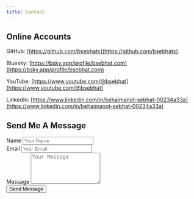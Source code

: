 ```yaml
---
title: Contact
---
```


## Online Accounts
GitHub: [https://github.com/bsebhatx](https://github.com/bsebhatx)

Bluesky: [https://bsky.app/profile/bsebhat.com](https://bsky.app/profile/bsebhat.com)

YouTube: [https://www.youtube.com/@bsebhat](https://www.youtube.com/@bsebhat)

LinkedIn: [https://www.linkedin.com/in/behaimanot-sebhat-00234a33a](https://www.linkedin.com/in/behaimanot-sebhat-00234a33a)

## Send Me A Message
<div class="contact-form-container">
    <form action="https://getform.io/f/4801a61d-acc3-432c-9641-ef238453e1f6" method="POST">
        <div class="form-group">
            <label for="name">Name</label>
            <input type="text" id="name" name="name" placeholder="Your Name" required>
        </div>
        <div class="form-group">
            <label for="email">Email</label>
            <input type="email" id="email" name="email" placeholder="Your Email" required>
        </div>
        <div class="form-group">
            <label for="message">Message</label>
            <textarea id="message" name="message" rows="5" placeholder="Your Message" required></textarea>
        </div>
        <input type="hidden" name="_gotcha" style="display:none !important">
        <button type="submit" class="submit-btn">Send Message</button>
    </form>
</div>